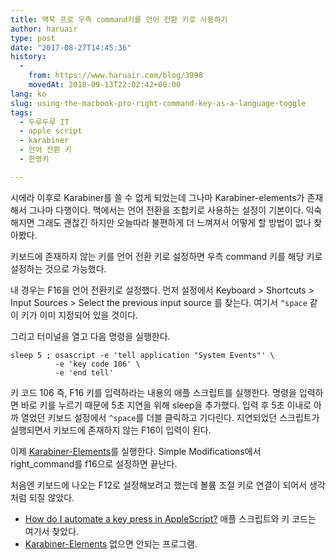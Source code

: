 ```yaml
---
title: 맥북 프로 우측 command키를 언어 전환 키로 사용하기
author: haruair
type: post
date: "2017-08-27T14:45:36"
history:
  - 
    from: https://www.haruair.com/blog/3998
    movedAt: 2018-09-13T22:02:42+00:00
lang: ko
slug: using-the-macbook-pro-right-command-key-as-a-language-toggle
tags:
  - 두루두루 IT
  - apple script
  - karabiner
  - 언어 전환 키
  - 한영키

---
```

시에라 이후로 Karabiner를 쓸 수 없게 되었는데 그나마 Karabiner-elements가 존재해서 그나마 다행이다. 맥에서는 언어 전환을 조합키로 사용하는 설정이 기본이다. 익숙해지면 그래도 괜찮긴 하지만 오늘따라 불편하게 더 느껴져서 어떻게 할 방법이 없나 찾아봤다.

키보드에 존재하지 않는 키를 언어 전환 키로 설정하면 우측 command 키를 해당 키로 설정하는 것으로 가능했다.

내 경우는 F16을 언어 전환키로 설정했다. 먼저 설정에서 Keyboard > Shortcuts > Input Sources > Select the previous input source 를 찾는다. 여기서 `^space` 같이 키가 이미 지정되어 있을 것이다.

그리고 터미널을 열고 다음 명령을 실행한다.

    sleep 5 ; osascript -e 'tell application "System Events"' \
              -e 'key code 106' \
              -e 'end tell'
    

키 코드 106 즉, F16 키를 입력하라는 내용의 애플 스크립트를 실행한다. 명령을 입력하면 바로 키를 누르기 때문에 5초 지연을 위해 sleep을 추가했다. 입력 후 5초 이내로 아까 열었던 키보드 설정에서 `^space`를 더블 클릭하고 기다린다. 지연되었던 스크립트가 실행되면서 키보드에 존재하지 않는 F16이 입력이 된다.

이제 [Karabiner-Elements][1]를 실행한다. Simple Modifications에서 right_command를 f16으로 설정하면 끝난다.

처음엔 키보드에 나오는 F12로 설정해보려고 했는데 볼륨 조절 키로 연결이 되어서 생각처럼 되질 않았다.

  * [How do I automate a key press in AppleScript?][2] 애플 스크립트와 키 코드는 여기서 찾았다.
  * [Karabiner-Elements][1] 없으면 안되는 프로그램.

 [1]: https://github.com/tekezo/Karabiner-Elements
 [2]: https://apple.stackexchange.com/questions/36943/how-do-i-automate-a-key-press-in-applescript
